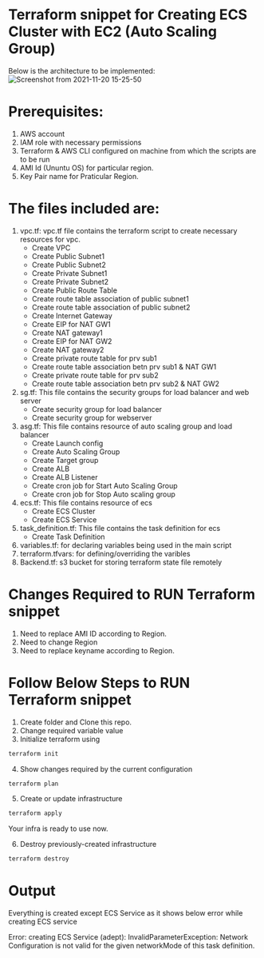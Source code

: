 # Terraform snippet for Creating ECS Cluster with EC2 (Auto Scaling Group)

Below is the architecture to be implemented:
![Screenshot from 2021-11-20 15-25-50](https://user-images.githubusercontent.com/21075788/142722126-ea486c98-4e94-4492-9cf8-172456154eae.png)

# Prerequisites:
1. AWS account
2. IAM role with necessary permissions
3. Terraform & AWS CLI configured on machine from which the scripts are to be run
4. AMI Id (Ununtu OS) for particular region.
5. Key Pair name for Praticular Region.

# The files included are:

1)  vpc.tf: vpc.tf file contains the terraform script to create necessary resources for vpc.
      - Create VPC
      - Create Public Subnet1
      - Create Public Subnet2 
      - Create Private Subnet1
      - Create Private Subnet2
      - Create Public Route Table
      - Create route table association of public subnet1
      - Create route table association of public subnet2
      - Create Internet Gateway 
      - Create EIP for NAT GW1  
      - Create NAT gateway1
      - Create EIP for NAT GW2 
      - Create NAT gateway2 
      - Create private route table for prv sub1
      - Create route table association betn prv sub1 & NAT GW1
      - Create private route table for prv sub2
      - Create route table association betn prv sub2 & NAT GW2
2)  sg.tf: This file contains the security groups for load balancer and web server      
      - Create security group for load balancer
      - Create security group for webserver
3)  asg.tf: This file contains resource of auto scaling group and load balancer      
      - Create Launch config
      - Create Auto Scaling Group
      - Create Target group
      - Create ALB
      - Create ALB Listener
      - Create cron job for Start Auto Scaling Group
      - Create cron job for Stop Auto scaling group
4)  ecs.tf: This file contains resource of ecs      
      - Create ECS Cluster
      - Create ECS Service
5)  task_definition.tf: This file contains the task definition for ecs      
      - Create Task Definition  
6)  variables.tf: for declaring variables being used in the main script
7)  terraform.tfvars: for defining/overriding the varibles
8)  Backend.tf: s3 bucket for storing terraform state file remotely 

# Changes Required to RUN Terraform snippet

1. Need to replace AMI ID according to Region.
2. Need to change Region
3. Need to replace keyname according to Region.

# Follow Below Steps to RUN Terraform snippet

1. Create folder and Clone this repo.
2. Change required variable value
3. Initialize terraform using 
```bash
terraform init
```
4. Show changes required by the current configuration 
```bash
terraform plan
```
5. Create or update infrastructure 
```bash
terraform apply
```
Your infra is ready to use now.

6. Destroy previously-created infrastructure 
```bash
terraform destroy
```
# Output

Everything is created except ECS Service as it shows below error while creating ECS service

Error: creating ECS Service (adept): InvalidParameterException: Network Configuration is not valid for the given networkMode of this task definition.


